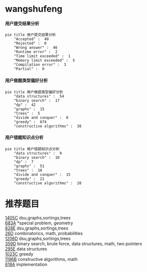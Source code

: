 # wangshufeng

<!-- tabs:start -->



#### **用户提交结果分析**

```mermaid
pie title 用户提交结果分析
    "Accepted" :  40
    "Rejected" :  0
    "Wrong answer" :  46
    "Runtime error" :  2
    "Time limit exceeded" :  1
    "Memory limit exceeded" :  5
    "Compilation error" :  3
    "Partial" :  0
```

#### **用户做题类型偏好分析**

```mermaid
pie title 用户做题类型偏好分析
    "data structures" :  54
    "binary search" :  17
    "dp" :  42
    "graphs" :  15
    "trees" :  5
    "divide and conquer" :  0
    "greedy" :  674
    "constructive algorithms" :  38
```
#### **用户错题知识点分析**

```mermaid
pie title 用户错题知识点分析
    "data structures" :  9
    "binary search" :  10
    "dp" :  7
    "graphs" :  51
    "trees" :  18
    "divide and conquer" :  15
    "greedy" :  21
    "constructive algorithms" :  28
```



<!-- tabs:end -->
# 推荐题目
[1405C](https://codeforces.com/contest/1405/problem/C)		dsu,graphs,sortings,trees		  
[683A](https://codeforces.com/contest/683/problem/A)		*special problem,
                        geometry		  
[828E](https://codeforces.com/contest/828/problem/E)		dsu,graphs,sortings,trees		  
[26D](https://codeforces.com/contest/26/problem/D)		combinatorics,
                        math,
                        probabilities		  
[1206D](https://codeforces.com/contest/1206/problem/D)		dsu,graphs,sortings,trees		  
[359D](https://codeforces.com/contest/359/problem/D)		binary search,
                        brute force,
                        data structures,
                        math,
                        two pointers		  
[295E](https://codeforces.com/contest/295/problem/E)		data structures		  
[1023C](https://codeforces.com/contest/1023/problem/C)		greedy		  
[1196B](https://codeforces.com/contest/1196/problem/B)		constructive algorithms,
                        math		  
[618A](https://codeforces.com/contest/618/problem/A)		implementation		  
